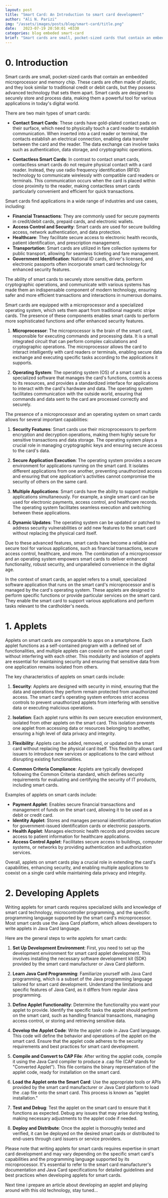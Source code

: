 ```yaml
---
layout: post
title: "Smart Card: An Introduction to smart card development"
author: "Ali N. Parizi"
img: "/assets/images/posts/blog/smart-card/title.png"
date:   2023-07-19 20:50:01 +0330
categories: blog embeded smart-card
brief: "Smart cards are small, pocket-sized cards that contain an embedded microprocessor and memory chip. These cards are often made of plastic, and they look similar to traditional credit or debit cards, but they possess advanced technology that sets them apart. Smart cards are designed to securely store and process data, making them a powerful tool for various applications in today's digital world."
---
```


# 0. Introduction

Smart cards are small, pocket-sized cards that contain an embedded microprocessor and memory chip. These cards are often made of plastic, and they look similar to traditional credit or debit cards, but they possess advanced technology that sets them apart. Smart cards are designed to securely store and process data, making them a powerful tool for various applications in today's digital world.

There are two main types of smart cards:

- **Contact Smart Cards**: These cards have gold-plated contact pads on their surface, which need to physically touch a card reader to establish communication. When inserted into a card reader or terminal, the contacts establish an electrical connection, enabling data transfer between the card and the reader. The data exchange can involve tasks such as authentication, data storage, and cryptographic operations.

- **Contactless Smart Cards**: In contrast to contact smart cards, contactless smart cards do not require physical contact with a card reader. Instead, they use radio frequency identification (RFID) technology to communicate wirelessly with compatible card readers or terminals. This communication occurs when the card is placed within close proximity to the reader, making contactless smart cards particularly convenient and efficient for quick transactions.

Smart cards find applications in a wide range of industries and use cases, including:

- **Financial Transactions**: They are commonly used for secure payments in credit/debit cards, prepaid cards, and electronic wallets.
- **Access Control and Security**: Smart cards are used for secure building access, network authentication, and data protection.
- **Healthcare**: They facilitate secure access to electronic health records, patient identification, and prescription management.
- **Transportation**: Smart cards are utilized in fare collection systems for public transport, allowing for seamless ticketing and fare management.
- **Government Identification**: National ID cards, driver's licenses, and electronic passports often incorporate smart card technology for enhanced security features.

The ability of smart cards to securely store sensitive data, perform cryptographic operations, and communicate with various systems has made them an indispensable component of modern technology, ensuring safer and more efficient transactions and interactions in numerous domains.


Smart cards are equipped with a microprocessor and a specialized operating system, which sets them apart from traditional magnetic stripe cards. The presence of these components enables smart cards to perform more sophisticated functions and offer enhanced security features.

1. **Microprocessor**:
The microprocessor is the brain of the smart card, responsible for executing commands and processing data. It is a small integrated circuit that can perform complex calculations and cryptographic operations. The microprocessor allows the card to interact intelligently with card readers or terminals, enabling secure data exchange and executing specific tasks according to the applications it supports.

2. **Operating System**:
The operating system (OS) of a smart card is a specialized software that manages the card's functions, controls access to its resources, and provides a standardized interface for applications to interact with the card's hardware and data. The operating system facilitates communication with the outside world, ensuring that commands and data sent to the card are processed correctly and securely.

The presence of a microprocessor and an operating system on smart cards allows for several important capabilities:

1. **Security Features**:
Smart cards use their microprocessors to perform encryption and decryption operations, making them highly secure for sensitive transactions and data storage. The operating system plays a crucial role in managing cryptographic keys and ensuring secure access to the card's data.

2. **Secure Application Execution**:
The operating system provides a secure environment for applications running on the smart card. It isolates different applications from one another, preventing unauthorized access and ensuring that one application's activities cannot compromise the security of others on the same card.

3. **Multiple Applications**:
Smart cards have the ability to support multiple applications simultaneously. For example, a single smart card can be used for electronic payments, access control, and healthcare records. The operating system facilitates seamless execution and switching between these applications.

4. **Dynamic Updates**:
The operating system can be updated or patched to address security vulnerabilities or add new features to the smart card without replacing the physical card itself.

Due to these advanced features, smart cards have become a reliable and secure tool for various applications, such as financial transactions, secure access control, healthcare, and more. The combination of a microprocessor and an operating system empowers smart cards to deliver enhanced functionality, robust security, and unparalleled convenience in the digital age.

In the context of smart cards, an applet refers to a small, specialized software application that runs on the smart card's microprocessor and is managed by the card's operating system. These applets are designed to perform specific functions or provide particular services on the smart card. They enable the smart card to support various applications and perform tasks relevant to the cardholder's needs.

# 1. Applets

Applets on smart cards are comparable to apps on a smartphone. Each applet functions as a self-contained program with a defined set of functionalities, and multiple applets can coexist on the same smart card without interfering with each other. This modularity and isolation of applets are essential for maintaining security and ensuring that sensitive data from one application remains isolated from others.

The key characteristics of applets on smart cards include:

1. **Security**:
Applets are designed with security in mind, ensuring that the data and operations they perform remain protected from unauthorized access. The smart card's operating system enforces strict access controls to prevent unauthorized applets from interfering with sensitive data or executing malicious operations.

2. **Isolation**:
Each applet runs within its own secure execution environment, isolated from other applets on the smart card. This isolation prevents one applet from accessing data or resources belonging to another, ensuring a high level of data privacy and integrity.

3. **Flexibility**:
Applets can be added, removed, or updated on the smart card without replacing the physical card itself. This flexibility allows card issuers to introduce new services or applications to the card without disrupting existing functionalities.

4. **Common Criteria Compliance**:
Applets are typically developed following the Common Criteria standard, which defines security requirements for evaluating and certifying the security of IT products, including smart cards.

Examples of applets on smart cards include:

- **Payment Applet**: Enables secure financial transactions and management of funds on the smart card, allowing it to be used as a debit or credit card.
- **Identity Applet**: Stores and manages personal identification information for government-issued identification cards or electronic passports.
- **Health Applet**: Manages electronic health records and provides secure access to patient information for healthcare applications.
- **Access Control Applet**: Facilitates secure access to buildings, computer systems, or networks by providing authentication and authorization services.

Overall, applets on smart cards play a crucial role in extending the card's capabilities, enhancing security, and enabling multiple applications to coexist on a single card while maintaining data privacy and integrity.

# 2. Developing Applets

Writing applets for smart cards requires specialized skills and knowledge of smart card technology, microcontroller programming, and the specific programming language supported by the smart card's microprocessor. Most smart cards use the Java Card platform, which allows developers to write applets in Java Card language.

Here are the general steps to write applets for smart cards:

1. **Set Up Development Environment**:
First, you need to set up the development environment for smart card applet development. This involves installing the necessary software development kit (SDK) provided by the smart card manufacturer or Java Card platform.

2. **Learn Java Card Programming**:
Familiarize yourself with Java Card programming, which is a subset of the Java programming language tailored for smart card development. Understand the limitations and specific features of Java Card, as it differs from regular Java programming.

3. **Define Applet Functionality**:
Determine the functionality you want your applet to provide. Identify the specific tasks the applet should perform on the smart card, such as handling financial transactions, managing access control, or storing and retrieving sensitive data.

4. **Develop the Applet Code**:
Write the applet code in Java Card language. This code will define the behavior and operations of the applet on the smart card. Ensure that the applet code adheres to the security requirements and best practices for smart card development.

5. **Compile and Convert to CAP File**:
After writing the applet code, compile it using the Java Card compiler to produce a .cap file (CAP stands for "Converted Applet"). This file contains the binary representation of the applet code, ready for installation on the smart card.

6. **Load the Applet onto the Smart Card**:
Use the appropriate tools or APIs provided by the smart card manufacturer or Java Card platform to load the .cap file onto the smart card. This process is known as "applet installation."

7. **Test and Debug**:
Test the applet on the smart card to ensure that it functions as expected. Debug any issues that may arise during testing, making necessary adjustments to the applet code if needed.

8. **Deploy and Distribute**:
Once the applet is thoroughly tested and verified, it can be deployed on the desired smart cards or distributed to end-users through card issuers or service providers.

Please note that writing applets for smart cards requires expertise in smart card development and may vary depending on the specific smart card's capabilities and the programming language supported by its microprocessor. It's essential to refer to the smart card manufacturer's documentation and Java Card specifications for detailed guidelines and best practices when developing applets for smart cards.

Next time i prepare an article about developing an applet and playing around with this old technology, stay tuned...